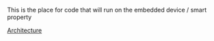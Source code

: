 This is the place for code that will run on the embedded device / smart property

[Architecture](https://www.draw.io/?chrome=0&lightbox=1&edit=https%3A%2F%2Fwww.draw.io%2F%23G0B0UffQoVyDtNUmxPVHlPa1dibUk&nav=1#G0B0UffQoVyDtNUmxPVHlPa1dibUk)
